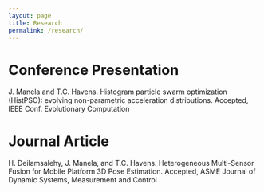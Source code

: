 ```yaml
---
layout: page
title: Research
permalink: /research/
---
```


# Conference Presentation
J. Manela and T.C. Havens. Histogram particle swarm optimization (HistPSO): evolving
non-parametric acceleration distributions. Accepted, IEEE Conf. Evolutionary Computation

# Journal Article
H. Deilamsalehy, J. Manela, and T.C. Havens. Heterogeneous Multi-Sensor Fusion for Mobile
Platform 3D Pose Estimation. Accepted, ASME Journal of Dynamic Systems, Measurement and
Control
